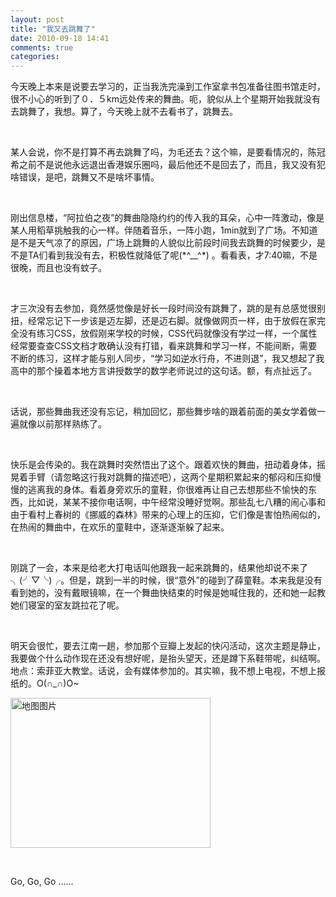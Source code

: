 ```yaml
---
layout: post
title: "我又去跳舞了"
date: 2010-09-18 14:41
comments: true
categories: 
---
```

<p>今天晚上本来是说要去学习的，正当我洗完澡到工作室拿书包准备往图书馆走时，很不小心的听到了０．５km远处传来的舞曲。呃，貌似从上个星期开始我就没有去跳舞了，我想。算了，今天晚上就不去看书了，跳舞去。</p>  <p>&#160;</p>  <p>某人会说，你不是打算不再去跳舞了吗，为毛还去？这个嘛，是要看情况的，陈冠希之前不是说他永远退出香港娱乐圈吗，最后他还不是回去了，而且，我又没有犯啥错误，是吧，跳舞又不是啥坏事情。</p>  <p>&#160;</p>  <p>刚出信息楼，“阿拉伯之夜”的舞曲隐隐约约的传入我的耳朵，心中一阵激动，像是某人用稻草挑触我的心一样。伴随着音乐，一阵小跑，1min就到了广场。不知道是不是天气凉了的原因，广场上跳舞的人貌似比前段时间我去跳舞的时候要少，是不是TA们看到我没有去，积极性就降低了呢(*^__^*) 。看看表，才7:40嘛，不是很晚，而且也没有蚊子。</p>  <p>&#160;</p><!--more-->  <p>才三次没有去参加，竟然感觉像是好长一段时间没有跳舞了，跳的是有总感觉很别扭，经常忘记下一步该是迈左脚，还是迈右脚。就像做网页一样，由于放假在家完全没有练习CSS，放假刚来学校的时候，CSS代码就像没有学过一样，一个属性经常要查查CSS文档才敢确认没有打错，看来跳舞和学习一样，不能间断，需要不断的练习，这样才能与别人同步，“学习如逆水行舟，不进则退”，我又想起了我高中的那个操着本地方言讲授数学的数学老师说过的这句话。额，有点扯远了。</p>  <p>&#160;</p>  <p>话说，那些舞曲我还没有忘记，稍加回忆，那些舞步啥的跟着前面的美女学着做一遍就像以前那样熟练了。</p>  <p>&#160;</p>  <p>快乐是会传染的。我在跳舞时突然悟出了这个。跟着欢快的舞曲，扭动着身体，摇晃着手臂（请忽略这行我对跳舞的描述吧），这两个星期积累起来的郁闷和压抑慢慢的逃离我的身体。看着身旁欢乐的童鞋，你很难再让自己去想那些不愉快的东西，比如说，某某不接你电话啊，中午经常没睡好觉啊。那些乱七八糟的闹心事和由于看村上春树的《挪威的森林》带来的心理上的压抑，它们像是害怕热闹似的，在热闹的舞曲中，在欢乐的童鞋中，逐渐逐渐躲了起来。</p>  <p>&#160;</p>  <p>刚跳了一会，本来是给老大打电话叫他跟我一起来跳舞的，结果他却说不来了╮(╯▽╰)╭。但是，跳到一半的时候，很“意外”的碰到了薛童鞋。本来我是没有看到她的，没有戴眼镜嘛，在一个舞曲快结束的时候是她喊住我的，还和她一起教她们寝室的室友跳拉花了呢。</p>  <p>&#160;</p>  <p>明天会很忙，要去江南一趟，参加那个豆瓣上发起的快闪活动，这次主题是静止，我要做个什么动作现在还没有想好呢，是抬头望天，还是蹲下系鞋带呢，纠结啊。地点：索菲亚大教堂。话说，会有媒体参加的。其实嘛，我不想上电视，不想上报纸的。O(∩_∩)O~</p>  <div style="padding-bottom: 0px; margin: 0px; padding-left: 0px; padding-right: 0px; display: inline; float: none; padding-top: 0px" id="scid:84E294D0-71C9-4bd0-A0FE-95764E0368D9:98d02b19-a1c5-4b47-9b9b-f58094d8640c" class="wlWriterEditableSmartContent"><a href="http://www.bing.com/maps/default.aspx?v=2&amp;cp=45.7701~126.6277&amp;lvl=17&amp;style=r&amp;mkt=en-us&amp;FORM=LLWR" id="map-e7af833e-180d-4230-90f1-32f6755bf19c" alt="查看地图" title="查看地图"><img src="http://glowjiang.appspot.com/media/aglnbG93amlhbmdyDQsSBU1lZGlhGNGABQw" width="320" height="240" alt="地图图片"></a></div>  <p>&#160;</p>  <p>Go, Go, Go ……</p>